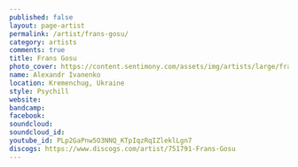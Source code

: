 ```yaml
---
published: false
layout: page-artist
permalink: /artist/frans-gosu/
category: artists
comments: true
title: Frans Gosu
photo_cover: https://content.sentimony.com/assets/img/artists/large/frans-gosu.jpg
name: Alexandr Ivanenko
location: Kremenchug, Ukraine
style: Psychill
website: 
bandcamp: 
facebook: 
soundcloud: 
soundcloud_id: 
youtube_id: PLp2GaPnw5O3NNQ_KTpIqzRqIZleklLgn7
discogs: https://www.discogs.com/artist/751791-Frans-Gosu
---
```

